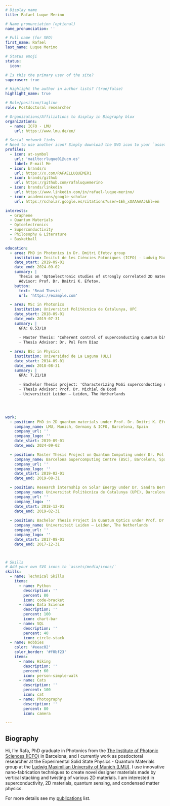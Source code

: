```yaml
---
# Display name
title: Rafael Luque Merino

# Name pronunciation (optional)
name_pronunciation: ''

# Full name (for SEO)
first_name: Rafael
last_name: Luque Merino

# Status emoji
status:
  icon: 

# Is this the primary user of the site?
superuser: true

# Highlight the author in author lists? (true/false)
highlight_name: true

# Role/position/tagline
role: Postdoctoral researcher

# Organizations/Affiliations to display in Biography blox
organizations:
  - name: ICFO - LMU
    url: https://www.lmu.de/en/

# Social network links
# Need to use another icon? Simply download the SVG icon to your `assets/media/icons/` folder.
profiles:
  - icon: at-symbol
    url: 'mailto:rluque01@ucm.es'
    label: E-mail Me
  - icon: brands/x
    url: https://x.com/RAFAELLUQUEMER1
  - icon: brands/github
    url: https://github.com/rafaluquemerino
  - icon: brands/linkedin
    url: https://www.linkedin.com/in/rafael-luque-merino/
  - icon: academicons/google-scholar
    url: https://scholar.google.es/citations?user=1Eh_xOAAAAAJ&hl=en

interests:
  - Graphene
  - Quantum Materials
  - Optoelectronics
  - Superconductivity
  - Philosophy & Literature
  - Basketball

education:
  - area: PhD in Photonics in Dr. Dmitri Efetov group
    institution: Insitut de les Ciències Fotòniques (ICFO) - Ludwig Maximilian university (LMU)
    date_start: 2019-09-01
    date_end: 2024-09-02
    summary: |
      Thesis on 'Optoelectronic studies of strongly correlated 2D materials'.
      Advisor: Prof. Dr. Dmitri K. Efetov.
    button:
      text: 'Read Thesis'
      url: 'https://example.com'

  - area: MSc in Photonics
    institution: Universitat Politècnica de Catalunya, UPC
    date_start: 2018-09-01
    date_end: 2019-07-31
    summary: |
      GPA: 8.53/10

      - Master Thesis: 'Coherent control of superconducting quantum bits'
      - Thesis Advisor: Dr. Pol Forn Díaz
  
  - area: BSc in Physics
    institution: Universidad de La Laguna (ULL)
    date_start: 2014-09-01
    date_end: 2018-08-31
    summary: |
      GPA: 7.21/10
      
      - Bachelor Thesis project: 'Characterizing MoSi superconducting single photon detectors'
      - Thesis Advisor: Prof. Dr. Michiel de Dood
      - Universiteit Leiden – Leiden, The Netherlands
      


  
work:
  - position: PhD in 2D quantum materials under Prof. Dr. Dmitri K. Efetov
    company_name: LMU, Munich, Germany & ICFO, Barcelona, Spain
    company_url: ''
    company_logo: ''
    date_start: 2019-09-01
    date_end: 2024-09-02

  - position: Master Thesis Project on Quantum Computing under Dr. Pol Forn Díaz
    company_name: Barcelona Supercomputing Centre (BSC), Barcelona, Spain
    company_url: ''
    company_logo: ''
    date_start: 2019-02-01
    date_end: 2019-08-31

  - position: Research internship on Solar Energy under Dr. Sandra Bermejo
    company_name: Universitat Politècnica de Catalunya (UPC), Barcelona, Spain
    company_url: ''
    company_logo: ''
    date_start: 2018-12-01
    date_end: 2019-02-31
   
  - position: Bachelor Thesis Project in Quantum Optics under Prof. Dr. Michiel de Dood
    company_name: Universiteit Leiden – Leiden, The Netherlands
    company_url: ''
    company_logo: ''
    date_start: 2017-08-01
    date_end: 2017-12-31



# Skills
# Add your own SVG icons to `assets/media/icons/`
skills:
  - name: Technical Skills
    items:
      - name: Python
        description: ''
        percent: 80
        icon: code-bracket
      - name: Data Science
        description: ''
        percent: 100
        icon: chart-bar
      - name: SQL
        description: ''
        percent: 40
        icon: circle-stack
  - name: Hobbies
    color: '#eeac02'
    color_border: '#f0bf23'
    items:
      - name: Hiking
        description: ''
        percent: 60
        icon: person-simple-walk
      - name: Cats
        description: ''
        percent: 100
        icon: cat
      - name: Photography
        description: ''
        percent: 80
        icon: camera

---
```


## Biography

Hi, I’m Rafa, PhD graduate in Photonics from the [The Institute of Photonic Sciences (ICFO)](https://www.icfo.eu/) in Barcelona, and I currently work as posdoctoral researcher at the Experimental Solid State Physics - Quantum Materials group at the [Ludwig Maximilian University of Munich (LMU)](https://www.quantummatter.physik.lmu.de/). I use innovative nano-fabrication techniques to create novel designer materials made by vertical stacking and twisting of various 2D materials. I am interested in superconductivity, 2D materials, quantum sensing, and condensed matter physics.

For more details see my [publications](https://rafaluquemerino.github.io/#publications) list.
